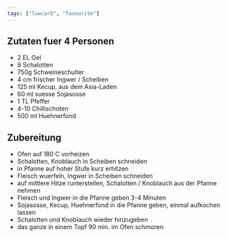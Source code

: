 ```yaml
---
tags: ["lowcarb", "favourite"]
---
```


## Zutaten fuer 4 Personen

- 2 EL      Oel
- 8         Schalotten
- 750g      Schweineschulter
- 4 cm      frischer Ingwer / Scheiben
- 125 ml    Kecup, aus dem Asia-Laden
- 60 ml     suesse Sojasosse
- 1 TL      Pfeffer
- 4-10      Chillischoten
- 500 ml    Huehnerfond

## Zubereitung

- Ofen auf 180 C vorheizen
- Schalotten, Knoblauch in Scheiben schneiden
- in Pfanne auf hoher Stufe kurz erhitzen
- Fleisch wuerfeln, Ingwer in Scheiben schneiden
- auf mittlere Hitze runterstellen, Schalotten / Knoblauch aus der Pfanne nehmen
- Fleisch und Ingwer in die Pfanne geben 3-4 Minuten
- Sojasosse, Kecup, Huehnerfond in die Pfanne geben, einmal aufkochen lassen
- Schalotten und Knoblauch wieder hinzugeben
- das ganze in einem Topf 90 min. im Ofen schmoren
